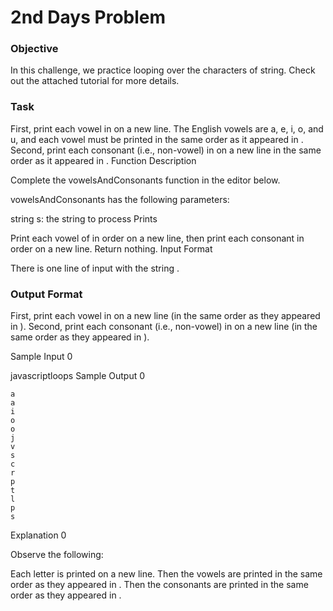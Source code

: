 # 2nd Days Problem

### Objective

In this challenge, we practice looping over the characters of string. Check out the attached tutorial for more details.

### Task

First, print each vowel in on a new line. The English vowels are a, e, i, o, and u, and each vowel must be printed in the same order as it appeared in .
Second, print each consonant (i.e., non-vowel) in on a new line in the same order as it appeared in .
Function Description

Complete the vowelsAndConsonants function in the editor below.

vowelsAndConsonants has the following parameters:

string s: the string to process
Prints

Print each vowel of in order on a new line, then print each consonant in order on a new line. Return nothing.
Input Format

There is one line of input with the string .

### Output Format

First, print each vowel in on a new line (in the same order as they appeared in ). Second, print each consonant (i.e., non-vowel) in on a new line (in the same order as they appeared in ).

Sample Input 0

javascriptloops
Sample Output 0
```
a
a
i
o
o
j
v
s
c
r
p
t
l
p
s
```
Explanation 0

Observe the following:

Each letter is printed on a new line.
Then the vowels are printed in the same order as they appeared in .
Then the consonants are printed in the same order as they appeared in .
